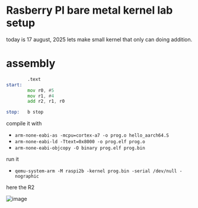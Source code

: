 # Rasberry PI bare metal kernel lab setup

today is 17 august, 2025
lets make small kernel that only can doing addition.

# assembly

```asm
        .text
start:
        mov r0, #5
        mov r1, #4
        add r2, r1, r0

stop:   b stop
```

compile it with

- `arm-none-eabi-as -mcpu=cortex-a7 -o prog.o hello_aarch64.S`
- `arm-none-eabi-ld -Ttext=0x8000 -o prog.elf prog.o`
- `arm-none-eabi-objcopy -O binary prog.elf prog.bin`

run it
- `qemu-system-arm -M raspi2b -kernel prog.bin -serial /dev/null -nographic`

here the R2

![image](/assets/3f6f851264236ecd703b05881b4fbb226349a52f16c59f9764225a046ca5ee5131a2f502d67eff6b8248a46bfd92bf69ce501db4032de14238bd4256.png)